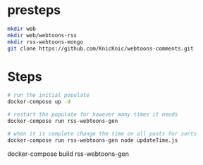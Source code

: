 # presteps

```bash
mkdir web
mkdir web/webtoons-rss
mkdir rss-webtoons-mongo
git clone https://github.com/KnicKnic/webtoons-comments.git
```

# Steps

```bash
# run the initial populate
docker-compose up -d 

# restart the populate for however many times it needs
docker-compose run rss-webtoons-gen

# when it is complete change the time on all posts for sorts
docker-compose run rss-webtoons-gen node updateTime.js
```

docker-compose build rss-webtoons-gen


